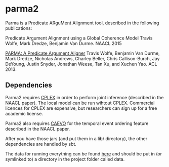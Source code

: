 parma2
======

Parma is a Predicate ARguMent Alignment tool, described in the following
publications:

Predicate Argument Alignment using a Global Coherence Model
Travis Wolfe, Mark Dredze, Benjamin Van Durme. NAACL 2015

[PARMA: A Predicate Argument Aligner](http://www.aclweb.org/anthology/P13-2012)
Travis Wolfe, Benjamin Van Durme, Mark Dredze, Nicholas Andrews, Charley Beller,
Chris Callison-Burch, Jay DeYoung, Justin Snyder, Jonathan Weese, Tan Xu, and Xuchen Yao. ACL 2013.

Dependencies
------------

Parma2 requires [CPLEX](http://www-01.ibm.com/software/commerce/optimization/cplex-optimizer/)
in order to perform joint inference (described in the NAACL paper). The local model can be
run wihtout CPLEX. Commercial licences for CPLEX are expensive, but researchers can sign
up for a free academic license.

Parma2 also requires [CAEVO](https://github.com/nchambers/caevo) for the temporal event ordering
feature described in the NAACL paper.

After you have those jars (and put them in a lib/ directory),
the other dependencies are handled by sbt.

The data for running everything can be found [here](http://www.cs.jhu.edu/~travis/data/parma-data.tgz)
and should be put in (or symlinked to) a directory in the project folder called data.

